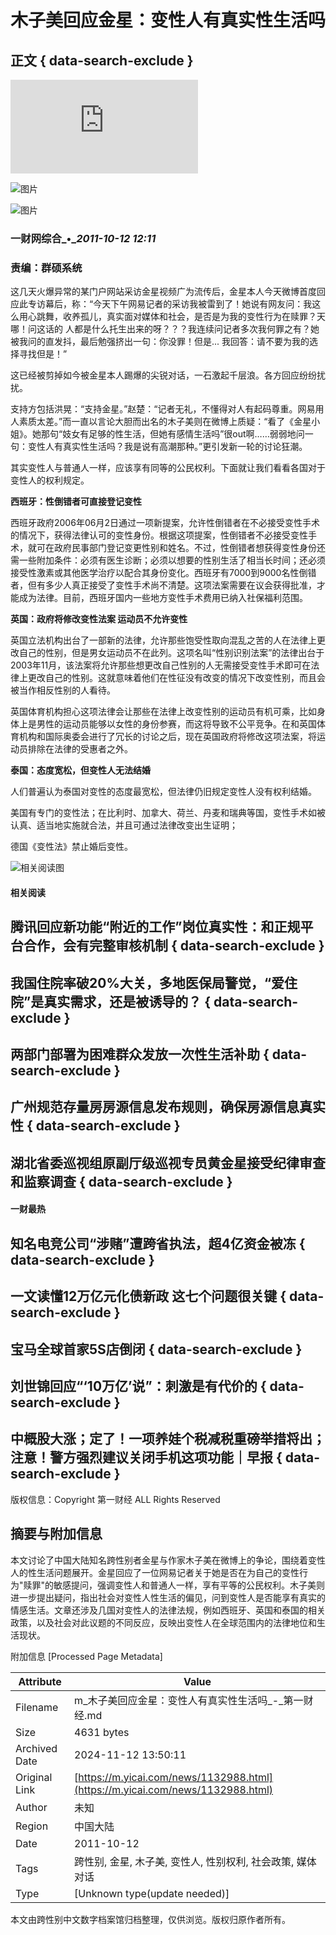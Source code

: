 # 木子美回应金星：变性人有真实性生活吗

## 正文 { data-search-exclude }


![木子美回应金星](https://m.yicai.com/daohang.html)

![图片](https://m.yicai.com/)

![图片](https://m.yicai.com/search)

### 一财网综合_•__2011-10-12 12:11_

### 责编：群硕系统

这几天火爆异常的某门户网站采访金星视频广为流传后，金星本人今天微博首度回应此专访幕后，称：“今天下午网易记者的采访我被雷到了！她说有网友问：我这么用心跳舞，收养孤儿，真实面对媒体和社会，是否是为我的变性行为在赎罪？天哪！问这话的 人都是什么托生出来的呀？？？我连续问记者多次我何罪之有？她被我问的直发抖，最后勉强挤出一句：你没罪！但是... 我回答：请不要为我的选择寻找但是！”

这已经被剪掉如今被金星本人踢爆的尖锐对话，一石激起千层浪。各方回应纷纷扰扰。

支持方包括洪晃：“支持金星。”赵楚：“记者无礼，不懂得对人有起码尊重。网易用人素质太差。”而一直以言论大胆而出名的木子美则在微博上质疑：“看了《金星小姐》。她那句“妓女有足够的性生活，但她有感情生活吗”很out啊……弱弱地问一句：变性人有真实性生活吗？我是说有高潮那种。”更引发新一轮的讨论狂潮。

其实变性人与普通人一样，应该享有同等的公民权利。下面就让我们看看各国对于变性人的权利规定。

**西班牙：性倒错者可直接登记变性**

西班牙政府2006年06月2日通过一项新提案，允许性倒错者在不必接受变性手术的情况下，获得法律认可的变性身份。根据这项提案，性倒错者不必接受变性手术，就可在政府民事部门登记变更性别和姓名。不过，性倒错者想获得变性身份还需一些附加条件：必须有医生诊断；必须以想要的性别生活了相当长时间；还必须接受性激素或其他医学治疗以配合其身份变化。西班牙有7000到9000名性倒错者，但有多少人真正接受了变性手术尚不清楚。这项法案需要在议会获得批准，才能成为法律。目前，西班牙国内一些地方变性手术费用已纳入社保福利范围。

**英国：政府将修改变性法案 运动员不允许变性**

英国立法机构出台了一部新的法律，允许那些饱受性取向混乱之苦的人在法律上更改自己的性别，但是男女运动员不在此列。这项名叫“性别识别法案”的法律出台于 2003年11月，该法案将允许那些想更改自己性别的人无需接受变性手术即可在法律上更改自己的性别。这就意味着他们在性征没有改变的情况下改变性别，而且会被当作相反性别的人看待。

英国体育机构担心这项法律会让那些在法律上改变性别的运动员有机可乘，比如身体上是男性的运动员能够以女性的身份参赛，而这将导致不公平竞争。在和英国体育机构和国际奥委会进行了冗长的讨论之后，现在英国政府将修改这项法案，将运动员排除在法律的受惠者之外。

**泰国：态度宽松，但变性人无法结婚**

人们普遍认为泰国对变性的态度最宽松，但法律仍旧规定变性人没有权利结婚。

美国有专门的变性法；在比利时、加拿大、荷兰、丹麦和瑞典等国，变性手术如被认真、适当地实施就合法，并且可通过法律改变出生证明；

德国《变性法》禁止婚后变性。

![相关阅读图](https://imgcdn.yicai.com/uppics/images/2024/10/424757f9-b50e-4fd2-8707-18d5a7ccadcd.jpeg)

#### 相关阅读

## 腾讯回应新功能“附近的工作”岗位真实性：和正规平台合作，会有完整审核机制 { data-search-exclude }

## 我国住院率破20%大关，多地医保局警觉，“爱住院”是真实需求，还是被诱导的？ { data-search-exclude }

## 两部门部署为困难群众发放一次性生活补助 { data-search-exclude }

## 广州规范存量房房源信息发布规则，确保房源信息真实性 { data-search-exclude }

## 湖北省委巡视组原副厅级巡视专员黄金星接受纪律审查和监察调查 { data-search-exclude }

#### 一财最热

## 知名电竞公司“涉赌”遭跨省执法，超4亿资金被冻 { data-search-exclude }

## 一文读懂12万亿元化债新政 这七个问题很关键 { data-search-exclude }

## 宝马全球首家5S店倒闭 { data-search-exclude }

## 刘世锦回应“‘10万亿’说”：刺激是有代价的 { data-search-exclude }

## 中概股大涨；定了！一项养娃个税减税重磅举措将出；注意！警方强烈建议关闭手机这项功能｜早报 { data-search-exclude }

版权信息：Copyright 第一财经 ALL Rights Reserved

## 摘要与附加信息

<!-- tcd_abstract -->
本文讨论了中国大陆知名跨性别者金星与作家木子美在微博上的争论，围绕着变性人的性生活问题展开。金星回应了一位网易记者关于她是否在为自己的变性行为"赎罪"的敏感提问，强调变性人和普通人一样，享有平等的公民权利。木子美则进一步提出疑问，指出社会对变性人性生活的偏见，问到变性人是否能享有真实的情感生活。文章还涉及几国对变性人的法律法规，例如西班牙、英国和泰国的相关政策，以及社会对此议题的不同反应，反映出变性人在全球范围内的法律地位和生活现状。
<!-- tcd_abstract_end -->

附加信息 [Processed Page Metadata]

| Attribute       | Value                                  |
|-----------------|----------------------------------------|
| Filename        | m_木子美回应金星：变性人有真实性生活吗_-_第一财经.md                             |
| Size            | 4631 bytes                           |
| Archived Date   | 2024-11-12 13:50:11                             |
| Original Link   | [https://m.yicai.com/news/1132988.html](https://m.yicai.com/news/1132988.html)                       |
| Author          | 未知                               |
| Region          | 中国大陆                               |
| Date            | 2011-10-12                                 |
| Tags            | 跨性别, 金星, 木子美, 变性人, 性别权利, 社会政策, 媒体对话                                 |
| Type            | [Unknown type(update needed)]                                 |
<!-- tcd_table_end -->

本文由跨性别中文数字档案馆归档整理，仅供浏览。版权归原作者所有。
